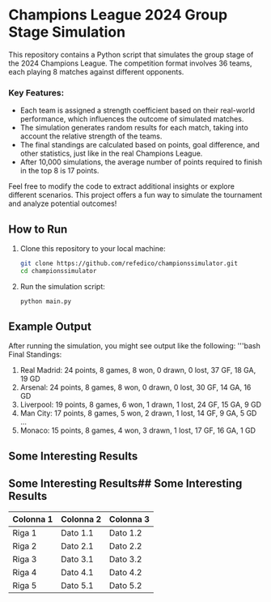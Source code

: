 # Champions League 2024 Group Stage Simulation

This repository contains a Python script that simulates the group stage of the 2024 Champions League. The competition format involves 36 teams, each playing 8 matches against different opponents.

### Key Features:
- Each team is assigned a strength coefficient based on their real-world performance, which influences the outcome of simulated matches.
- The simulation generates random results for each match, taking into account the relative strength of the teams.
- The final standings are calculated based on points, goal difference, and other statistics, just like in the real Champions League.
- After 10,000 simulations, the average number of points required to finish in the top 8 is 17 points.

Feel free to modify the code to extract additional insights or explore different scenarios. This project offers a fun way to simulate the tournament and analyze potential outcomes!

## How to Run

1. Clone this repository to your local machine:
   ```bash
   git clone https://github.com/refedico/championssimulator.git
   cd championssimulator
2. Run the simulation script:
   ```bash
   python main.py

## Example Output
After running the simulation, you might see output like the following:
'''bash
   Final Standings:
   1. Real Madrid: 24 points, 8 games, 8 won, 0 drawn, 0 lost, 37 GF, 18 GA, 19 GD
   2. Arsenal: 24 points, 8 games, 8 won, 0 drawn, 0 lost, 30 GF, 14 GA, 16 GD
   3. Liverpool: 19 points, 8 games, 6 won, 1 drawn, 1 lost, 24 GF, 15 GA, 9 GD
   4. Man City: 17 points, 8 games, 5 won, 2 drawn, 1 lost, 14 GF, 9 GA, 5 GD
   ...
   8. Monaco: 15 points, 8 games, 4 won, 3 drawn, 1 lost, 17 GF, 16 GA, 1 GD

## Some Interesting Results

## Some Interesting Results## Some Interesting Results
| Colonna 1 | Colonna 2 | Colonna 3 |
|----------|-----------|-----------|
| Riga 1   | Dato 1.1  | Dato 1.2  |
| Riga 2   | Dato 2.1  | Dato 2.2  |
| Riga 3   | Dato 3.1  | Dato 3.2  |
| Riga 4   | Dato 4.1  | Dato 4.2  |
| Riga 5   | Dato 5.1  | Dato 5.2  |

